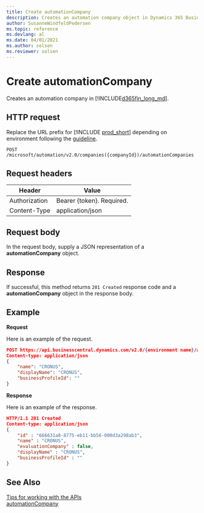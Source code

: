 ```yaml
---
title: Create automationCompany
description: Creates an automation company object in Dynamics 365 Business Central.
author: SusanneWindfeldPedersen
ms.topic: reference
ms.devlang: al
ms.date: 04/01/2021
ms.author: solsen
ms.reviewer: solsen
---
```


<!-- NOTE: This article is an auto-generated stub from the metadata file. -->
<!-- The sections marked with an EDIT_IS_REQUIRED require manual editing. -->
# Create automationCompany

Creates an automation company in [!INCLUDE[d365fin_long_md](../../includes/d365fin_long_md.md)].

## HTTP request

Replace the URL prefix for [!INCLUDE [prod_short](../../includes/prod_short.md)] depending on environment following the [guideline](../../api-reference/v2.0/enabling-apis-for-dynamics-nav.md).


```
POST /microsoft/automation/v2.0/companies({companyId})/automationCompanies
```

## Request headers

|Header|Value|
|------|-----|
|Authorization  |Bearer {token}. Required. |
|Content-Type  |application/json|

## Request body

In the request body, supply a JSON representation of a **automationCompany** object.

## Response

If successful, this method returns ```201 Created``` response code and a **automationCompany** object in the response body.


## Example

**Request**

Here is an example of the request.

```json
POST https://api.businesscentral.dynamics.com/v2.0/{environment name}/api/microsoft/automation/v2.0/companies({companyId})/automationCompanies
Content-type: application/json
{
    "name": "CRONUS",
    "displayName": "CRONUS",
    "businessProfileId": ""
}
```

**Response**

Here is an example of the response.

```json
HTTP/1.1 201 Created
Content-type: application/json
{
    "id" : "666631a8-8775-eb11-bb56-000d3a298ab3",
    "name" : "CRONUS",
    "evaluationCompany" : false,
    "displayName" : "CRONUS",
    "businessProfileId" : ""
}
```

## See Also

[Tips for working with the APIs](../../developer/devenv-connect-apps-tips.md)  
[automationCompany](../resources/dynamics_automationCompany.md)
